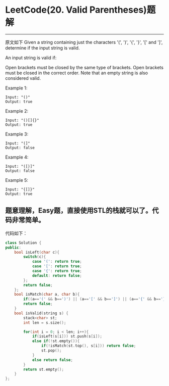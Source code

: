# LeetCode(20. Valid Parentheses)题解
------
原文如下
Given a string containing just the characters '(', ')', '{', '}', '[' and ']', determine if the input string is valid.

An input string is valid if:

Open brackets must be closed by the same type of brackets.
Open brackets must be closed in the correct order.
Note that an empty string is also considered valid.

Example 1:

    Input: "()"
    Output: true
Example 2:

    Input: "()[]{}"
    Output: true
Example 3:

    Input: "(]"
    Output: false
Example 4:

    Input: "([)]"
    Output: false
Example 5:

    Input: "{[]}"
    Output: true

## 题意理解，Easy题，直接使用STL的栈就可以了。代码非常简单。

代码如下：

```c++
class Solution {
public:
    bool isLeft(char c){
        switch(c){
            case '(': return true;
            case '[': return true;
            case '{': return true;
            default: return false;
        };
        return false;
    };
    bool isMatch(char a, char b){
        if((a=='(' && b==')') || (a=='[' && b==']') || (a=='{' && b=='}')) return true;
        return false;
    }
    bool isValid(string s) {
        stack<char> st;
        int len = s.size();

        for(int i = 0; i < len; i++){
            if(isLeft(s[i])) st.push(s[i]);
            else if(!st.empty()){
                if(!isMatch(st.top(), s[i])) return false;
                st.pop();
            }
            else return false;
        }
        return st.empty();
    }
};
```